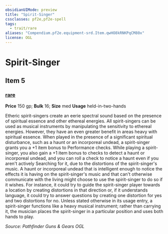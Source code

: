 ```yaml
---
obsidianUIMode: preview
title: "Spirit-Singer"
cssclasses: pf2e,pf2e-spell
tags:
  - trait/rare
aliases: "Compendium.pf2e.equipment-srd.Item.qwHO8kRNKPqCM80x"
license: OGL
---
```

# Spirit-Singer
## Item 5
### [rare](rare "Rare Rarity Trait")


**Price** 150 gp; 
**Bulk** 16; **Size** med
**Usage** held-in-two-hands

Etheric spirit-singers create an eerie spectral sound based on the presence of spiritual essence and other ethereal energies. All spirit-singers can be used as musical instruments by manipulating the sensitivity to ethereal energies. However, they have an even greater benefit in areas heavy with spiritual essence. When played in the presence of a significant spiritual disturbance, such as a haunt or an incorporeal undead, a spirit-singer grants you a +1 item bonus to Performance checks. While playing a spirit-singer, you also gain a +1 item bonus to checks to detect a haunt or incorporeal undead, and you can roll a check to notice a haunt even if you aren't actively Searching for it, due to the distortions of the spirit-singer's music. A haunt or incorporeal undead that is intelligent enough to notice the effects it is having on the spirit-singer's music and that can't otherwise communicate with the living might choose to use the spirit-singer to do so if it wishes. For instance, it could try to guide the spirit-singer player towards a location by creating distortions in that direction or, if it understands language, it could try to answer questions by creating one distortion for yes and two distortions for no. Unless stated otherwise in its usage entry, a spirit-singer functions like a heavy musical instrument; rather than carrying it, the musician places the spirit-singer in a particular position and uses both hands to play.

*Source: Pathfinder Guns & Gears*
*OGL*